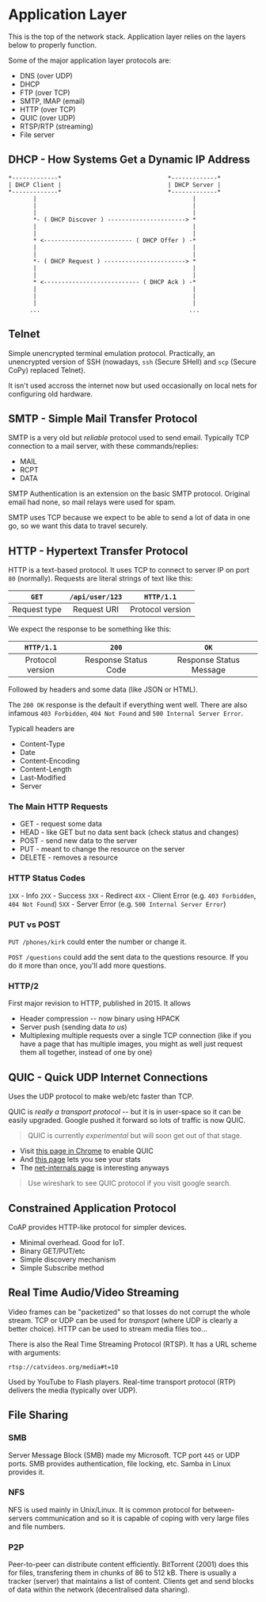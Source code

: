 # Application Layer

This is the top of the network stack. Application layer relies on the layers
below to properly function.

Some of the major application layer protocols are:

- DNS (over UDP)
- DHCP
- FTP (over TCP)
- SMTP, IMAP (email)
- HTTP (over TCP)
- QUIC (over UDP)
- RTSP/RTP (streaming)
- File server

## DHCP - How Systems Get a Dynamic IP Address

```
*-------------*                              *-------------*
| DHCP Client |                              | DHCP Server |
*-------------*                              *-------------*
       |                                            |
       |                                            |
       |                                            |
       *- ( DHCP Discover ) ----------------------> *
       |                                            |
       |                                            |
       * <------------------------- ( DHCP Offer ) -*
       |                                            |
       |                                            |
       *- ( DHCP Request ) -----------------------> *
       |                                            |
       |                                            |
       * <--------------------------- ( DHCP Ack ) -*
       |                                            |
       |                                            |
       |                                            |
      ...                                          ...
```

## Telnet

Simple unencrypted terminal emulation protocol. Practically, an unencrypted
version of SSH (nowadays, `ssh` (Secure SHell) and `scp` (Secure CoPy) replaced
Telnet).

It isn't used accross the internet now but used occasionally on local nets for
configuring old hardware.

## SMTP - Simple Mail Transfer Protocol

SMTP is a very old but _reliable_ protocol used to send email. Typically TCP
connection to a mail server, with these commands/replies:

- MAIL
- RCPT
- DATA

SMTP Authentication is an extension on the basic SMTP protocol. Original email
had none, so mail relays were used for spam.

SMTP uses TCP because we expect to be able to send a lot of data in one go, so
we want this data to travel securely.

## HTTP - Hypertext Transfer Protocol

HTTP is a text-based protocol. It uses TCP to connect to server IP on port `80`
(normally). Requests are literal strings of text like this:

|    `GET`     | `/api/user/123` |    `HTTP/1.1`    |
| :----------: | :-------------: | :--------------: |
| Request type |   Request URI   | Protocol version |

We expect the response to be something like this:

|    `HTTP/1.1`    |        `200`         |          `OK`           |
| :--------------: | :------------------: | :---------------------: |
| Protocol version | Response Status Code | Response Status Message |

Followed by headers and some data (like JSON or HTML).

The `200 OK` response is the default if everything went well. There are also
infamous `403 Forbidden`, `404 Not Found` and `500 Internal Server Error`.

Typicall headers are

- Content-Type
- Date
- Content-Encoding
- Content-Length
- Last-Modified
- Server

### The Main HTTP Requests

- GET - request some data
- HEAD - like GET but no data sent back (check status and changes)
- POST - send new data to the server
- PUT - meant to change the resource on the server
- DELETE - removes a resource

### HTTP Status Codes

`1XX` - Info
`2XX` - Success
`3XX` - Redirect
`4XX` - Client Error (e.g. `403 Forbidden`, `404 Not Found`)
`5XX` - Server Error (e.g. `500 Internal Server Error`)

### PUT vs POST

`PUT /phones/kirk` could enter the number or change it.

`POST /questions` could add the sent data to the questions resource. If you do
it more than once, you'll add more questions.

### HTTP/2

First major revision to HTTP, published in 2015. It allows

- Header compression -- now binary using HPACK
- Server push (sending data _to us_)
- Multiplexing multiple requests over a single TCP connection (like if you have
  a page that has multiple images, you might as well just request them all
  together, instead of one by one)

## QUIC - Quick UDP Internet Connections

Uses the UDP protocol to make web/etc faster than TCP.

QUIC is _really a transport protocol_ -- but it is in user-space so it can be
easily upgraded. Google pushed it forward so lots of traffic is now QUIC.

> QUIC is currently _experimental_ but will soon get out of that stage.

- Visit [this page in Chrome](chrome://flags/#enable-quic) to enable QUIC
- And [this page](chrome://net-internals/#quic) lets you see your stats
- The [net-internals page](chrome://net-internals) is interesting anyways

> Use wireshark to see QUIC protocol if you visit google search.

## Constrained Application Protocol

CoAP provides HTTP-like protocol for simpler devices.

- Minimal overhead. Good for IoT.
- Binary GET/PUT/etc
- Simple discovery mechanism
- Simple Subscribe method

## Real Time Audio/Video Streaming

Video frames can be "packetized" so that losses do not corrupt the whole stream.
TCP or UDP can be used for _transport_ (where UDP is clearly a better choice).
HTTP can be used to stream media files too...

There is also the Real Time Streaming Protocol (RTSP). It has a URL scheme with
arguments:

```
rtsp://catvideos.org/media#t=10
```

Used by YouTube to Flash players. Real-time transport protocol (RTP) delivers
the media (typically over UDP).

## File Sharing

### SMB

Server Message Block (SMB) made my Microsoft. TCP port `445` or UDP ports. SMB
provides authentication, file locking, etc. Samba in Linux provides it.

### NFS

NFS is used mainly in Unix/Linux. It is common protocol for between-servers
communication and so it is capable of coping with very large files and file
numbers.

### P2P

Peer-to-peer can distribute content efficiently. BitTorrent (2001) does this for
files, transfering them in chunks of 86 to 512 kB. There is usually a tracker
(server) that maintains a list of content. Clients get and send blocks of data
within the network (decentralised data sharing).
